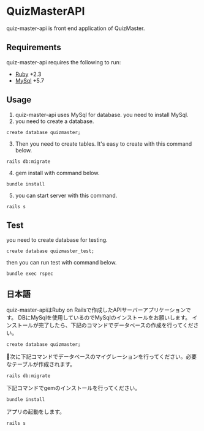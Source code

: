 # QuizMasterAPI

quiz-master-api is front end application of QuizMaster.

## Requirements
quiz-master-api requires the following to run:

  * [Ruby](https://github.com/ruby/ruby) +2.3
  * [MySql](https://github.com/mysql/mysql-server) +5.7

## Usage
1. quiz-master-api uses MySql for database.
you need to install MySql.
2. you need to create a database.
```
create database quizmaster;
```
3. Then you need to create tables.
It's easy to create with this command below.
```
rails db:migrate
```
4. gem install with command below.
```
bundle install
```
5. you can start server with this command.
```
rails s
```

## Test
you need to create database for testing.
```
create database quizmaster_test;
```
then you can run test with command below.
```
bundle exec rspec
```

## 日本語
quiz-master-apiはRuby on Railsで作成したAPIサーバーアプリケーションです。
DBにMySqlを使用しているのでMySqlのインストールをお願いします。
インストールが完了したら、下記のコマンドでデータベースの作成を行ってください。
```
create database quizmaster;
```
次に下記コマンドでデータベースのマイグレーションを行ってください。必要なテーブルが作成されます。
```
rails db:migrate
```
下記コマンドでgemのインストールを行ってください。
```
bundle install
```
アプリの起動をします。
```
rails s
```